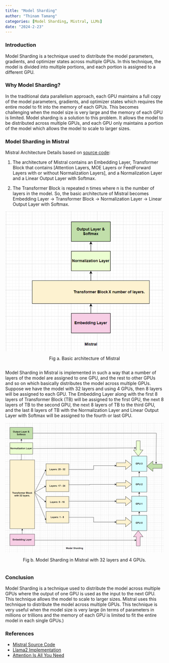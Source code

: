 ```yaml
---
title: "Model Sharding"
author: "Thinam Tamang"
categories: [Model Sharding, Mistral, LLMs]
date: "2024-2-23"
---
```


### **Introduction**
Model Sharding is a technique used to distribute the model parameters, gradients, and optimizer states across multiple GPUs. In this technique, the model is divided into multiple portions, and each portion is assigned to a different GPU. 

### **Why Model Sharding?**
In the traditional data parallelism approach, each GPU maintains a full copy of the model parameters, gradients, and optimizer states which requires the entire model to fit into the memory of each GPUs. This becomes challenging when the model size is very large and the memory of each GPU is limited. Model sharding is a solution to this problem. It allows the model to be distributed across multiple GPUs, and each GPU only maintains a portion of the model which allows the model to scale to larger sizes.

### **Model Sharding in Mistral**

Mistral Architecture Details based on [source code](https://github.com/ThinamXx/mistral-src/blob/main/mistral/model.py):  

1. The architecture of Mistral contains an Embedding Layer, Transformer Block that contains [Attention Layers, MOE Layers or FeedForward Layers with or without Normalization Layers], and a Normalization Layer and a Linear Output Layer with Softmax.  

2. The Transformer Block is repeated n times where n is the number of layers in the model. So, the basic architecture of Mistral becomes Embedding Layer -> Transformer Block -> Normalization Layer -> Linear Output Layer with Softmax.

<div style="display: flex; flex-direction: column; align-items: center;">
<img src="Mistral.png" alt="" width="600">
<p style="text-align: center;">Fig a. Basic architecture of Mistral</p>
</div>

Model Sharding in Mistral is implemented in such a way that a number of layers of the model are assigned to one GPU, and the rest to other GPUs and so on which basically distributes the model across multiple GPUs. Suppose we have the model with 32 layers and using 4 GPUs, then 8 layers will be assigned to each GPU. The Embedding Layer along with the first 8 layers of Transformer Block (TB) will be assigned to the first GPU, the next 8 layers of TB to the second GPU, the next 8 layers of TB to the third GPU, and the last 8 layers of TB with the Normalization Layer and Linear Output Layer with Softmax will be assigned to the fourth or last GPU.

<div style="display: flex; flex-direction: column; align-items: center;">
<img src="Sharding.png" alt="" width="900">
<p style="text-align: center;">Fig b. Model Sharding in Mistral with 32 layers and 4 GPUs.</p>
</div>

### **Conclusion**
Model Sharding is a technique used to distribute the model across multiple GPUs where the output of one GPU is used as the input to the next GPU. This technique allows the model to scale to larger sizes. Mistral uses this technique to distribute the model across multiple GPUs. This technique is very useful when the model size is very large (in terms of parameters in millions or trillions and the memory of each GPU is limited to fit the entire model in each single GPUs.)

### **References**
- [Mistral Source Code](https://github.com/ThinamXx/mistral-src)
- [Llama2 Implementation](https://github.com/ThinamXx/Meta-llama/blob/main/llama/llama2.py)
- [Attention Is All You Need](https://arxiv.org/abs/1706.03762)  
